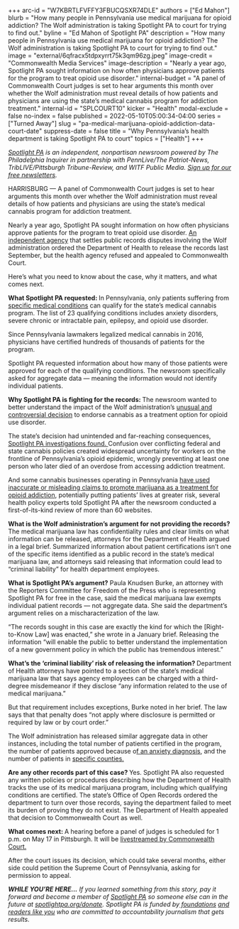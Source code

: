 +++
arc-id = "W7KBRTLFVFFY3FBUCQSXR74DLE"
authors = ["Ed Mahon"]
blurb = "How many people in Pennsylvania use medical marijuana for opioid addiction? The Wolf administration is taking Spotlight PA to court for trying to find out."
byline = "Ed Mahon of Spotlight PA"
description = "How many people in Pennsylvania use medical marijuana for opioid addiction? The Wolf administration is taking Spotlight PA to court for trying to find out."
image = "external/6qfracx5tdpxyrrt75k3qm96zg.jpeg"
image-credit = "Commonwealth Media Services"
image-description = "Nearly a year ago, Spotlight PA sought information on how often physicians approve patients for the program to treat opioid use disorder."
internal-budget = "A panel of Commonwealth Court judges is set to hear arguments this month over whether the Wolf administration must reveal details of how patients and physicians are using the state’s medical cannabis program for addiction treatment."
internal-id = "SPLCOURT10"
kicker = "Health"
modal-exclude = false
no-index = false
published = 2022-05-10T05:00:34-04:00
series = ["Turned Away"]
slug = "pa-medical-marijuana-opioid-addiction-data-court-date"
suppress-date = false
title = "Why Pennsylvania’s health department is taking Spotlight PA to court"
topics = ["Health"]
+++

<a href="https://www.spotlightpa.org/"><i>Spotlight PA</i></a><i> is an independent, nonpartisan newsroom powered by The Philadelphia Inquirer in partnership with PennLive/The Patriot-News, TribLIVE/Pittsburgh Tribune-Review, and WITF Public Media. </i><a href="https://www.spotlightpa.org/newsletters"><i>Sign up for our free newsletters</i></a><i>.</i>

HARRISBURG — A panel of Commonwealth Court judges is set to hear arguments this month over whether the Wolf administration must reveal details of how patients and physicians are using the state’s medical cannabis program for addiction treatment.

Nearly a year ago, Spotlight PA sought information on how often physicians approve patients for the program to treat opioid use disorder. <a href="https://www.spotlightpa.org/news/2021/09/pa-cannabis-qualifying-conditions-open-records/">An independent agency</a> that settles public records disputes involving the Wolf administration ordered the Department of Health to release the records last September, but the health agency refused and appealed to Commonwealth Court.

Here’s what you need to know about the case, why it matters, and what comes next.

<script src="https://www.spotlightpa.org/embed.js" async></script><div data-spl-embed-version="1" data-spl-src="https://www.spotlightpa.org/embeds/newsletter/"></div>

<b>What Spotlight PA requested: </b>In Pennsylvania, only patients suffering from <a href="https://www.health.pa.gov/topics/programs/Medical%20Marijuana/Pages/Patients.aspx">specific medical conditions</a> can qualify for the state’s medical cannabis program. The list of 23 qualifying conditions includes anxiety disorders, severe chronic or intractable pain, epilepsy, and opioid use disorder.

Since Pennsylvania lawmakers legalized medical cannabis in 2016, physicians have certified hundreds of thousands of patients for the program.

Spotlight PA requested information about how many of those patients were approved for each of the qualifying conditions. The newsroom specifically asked for aggregate data — meaning the information would not identify individual patients.

<b>Why Spotlight PA is fighting for the records: </b>The newsroom wanted to better understand the impact of the Wolf administration’s <a href="https://www.spotlightpa.org/news/2021/08/pa-opioid-addiction-medical-marijuana-research/">unusual and controversial decision</a> to endorse cannabis as a treatment option for opioid use disorder.

The state’s decision had unintended and far-reaching consequences, <a href="https://www.spotlightpa.org/series/turned-away/">Spotlight PA investigations found. </a>Confusion over conflicting federal and state cannabis policies created widespread uncertainty for workers on the frontline of Pennsylvania’s opioid epidemic, wrongly preventing at least one person who later died of an overdose from accessing addiction treatment.

And some cannabis businesses operating in Pennsylvania <a href="https://www.spotlightpa.org/news/2022/02/pennsylvania-medical-marijuana-addiction-misleading-dangerous-websites/">have used inaccurate or misleading claims to promote marijuana as a treatment for opioid addiction</a>, potentially putting patients’ lives at greater risk, several health policy experts told Spotlight PA after the newsroom conducted a first-of-its-kind review of more than 60 websites.

<b>What is the Wolf administration’s argument for not providing the records? </b>The medical marijuana law has confidentiality rules and clear limits on what information can be released, attorneys for the Department of Health argued in a legal brief. Summarized information about patient certifications isn’t one of the specific items identified as a public record in the state’s medical marijuana law, and attorneys said releasing that information could lead to “criminal liability” for health department employees.

<b>What is Spotlight PA’s argument?</b> Paula Knudsen Burke, an attorney with the Reporters Committee for Freedom of the Press who is representing Spotlight PA for free in the case, said the medical marijuana law exempts individual patient records — not aggregate data. She said the department’s argument relies on a mischaracterization of the law.

“The records sought in this case are exactly the kind for which the [Right-to-Know Law] was enacted,” she wrote in a January brief. Releasing the information “will enable the public to better understand the implementation of a new government policy in which the public has tremendous interest.”

<b>What’s the ‘criminal liability’ risk of releasing the information? </b>Department of Health attorneys have pointed to a section of the state’s medical marijuana law that says agency employees can be charged with a third-degree misdemeanor if they disclose “any information related to the use of medical marijuana.”

But that requirement includes exceptions, Burke noted in her brief. The law says that that penalty does “not apply where disclosure is permitted or required by law or by court order.”

The Wolf administration has released similar aggregate data in other instances, including the total number of patients certified in the program, the number of patients approved because o<a href="https://www.penncapital-star.com/blog/in-one-month-3000-pennsylvanians-with-anxiety-certified-for-medical-marijuana/">f an anxiety diagnosis</a>, and the number of patients in <a href="https://www.ncnewsonline.com/news/local_news/medical-marijuana-sought-by-more-than-50-000-people-living-in-counties-with-no-dispensaries/article_fb111bc2-40b0-5e13-ad0d-5d1d0508c8c7.html">specific counties.</a>

<script src="https://www.spotlightpa.org/embed.js" async></script><div data-spl-embed-version="1" data-spl-src="https://www.spotlightpa.org/embeds/donate/"></div>

<b>Are any other records part of this case? </b>Yes. Spotlight PA also requested any written policies or procedures describing how the Department of Health tracks the use of its medical marijuana program, including which qualifying conditions are certified. The state’s Office of Open Records ordered the department to turn over those records, saying the department failed to meet its burden of proving they do not exist. The Department of Health appealed that decision to Commonwealth Court as well.

<b>What comes next: </b>A hearing before a panel of judges is scheduled for 1 p.m. on May 17 in Pittsburgh. It will be <a href="https://www.youtube.com/watch?v=w-gjn6QmfTQ">livestreamed by Commonwealth Court. </a>

After the court issues its decision, which could take several months, either side could petition the Supreme Court of Pennsylvania, asking for permission to appeal.

<i><b>WHILE YOU’RE HERE...</b></i><i> If you learned something from this story, pay it forward and become a member of </i><a href="https://www.spotlightpa.org/"><i>Spotlight PA</i></a><i> so someone else can in the future at </i><a href="http://spotlightpa.org/donate"><i>spotlightpa.org/donate</i></a><i>. Spotlight PA is funded by</i><a href="https://www.spotlightpa.org/support"><i> foundations</i></a><i> </i><a href="https://www.spotlightpa.org/support"><i>and readers like you</i></a><i> who are committed to accountability journalism that gets results.</i>
